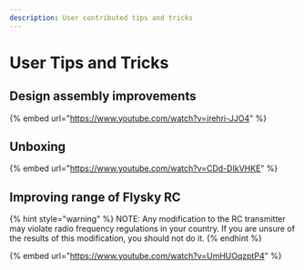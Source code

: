 ```yaml
---
description: User contributed tips and tricks
---
```


# User Tips and Tricks

## Design assembly improvements

{% embed url="https://www.youtube.com/watch?v=irehri-JJO4" %}

## Unboxing

{% embed url="https://www.youtube.com/watch?v=CDd-DIkVHKE" %}

## Improving range of Flysky RC&#x20;

{% hint style="warning" %}
NOTE: Any modification to the RC transmitter may violate radio frequency regulations in your country. If you are unsure of the results of this modification, you should not do it.
{% endhint %}

{% embed url="https://www.youtube.com/watch?v=UmHUOqzptP4" %}
